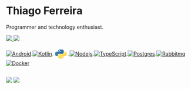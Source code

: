 # Thiago Ferreira


Programmer and technology enthusiast.

<div>
  <a href="https://github.com/thiaagodev">
  <img height="180em" src="https://github-readme-stats.vercel.app/api?username=thiaagodev&show_icons=true&theme=tokyonight&include_all_commits=true&count_private=true"/>
  <img height="180em" src="https://github-readme-stats.vercel.app/api/top-langs/?username=thiaagodev&layout=compact&langs_count=7&theme=tokyonight"/>
</div>
   
<div style="display: inline_block"><br>
   <img align="center" alt="Android" src="https://img.shields.io/badge/Android-3DDC84?style=for-the-badge&logo=android&logoColor=white">
   <img align="center" alt="Kotlin"  src="https://img.shields.io/badge/kotlin-%230095D5.svg?style=for-the-badge&logo=kotlin&logoColor=white">
   <img align="center" alt="Python" height="30" width="40" src="https://raw.githubusercontent.com/devicons/devicon/master/icons/python/python-original.svg">
   <img align="center" alt="Nodejs" src="https://img.shields.io/badge/Node.js-339933?style=for-the-badge&logo=nodedotjs&logoColor=white">
   <img align="center" alt="TypeScript" src="https://img.shields.io/badge/TypeScript-007ACC?style=for-the-badge&logo=typescript&logoColor=white">
   <img align="center" alt="Postgres" src="https://img.shields.io/badge/PostgreSQL-316192?style=for-the-badge&logo=postgresql&logoColor=white">
   <img align="center" alt="Rabbitmq" src="https://img.shields.io/badge/rabbitmq-%23FF6600.svg?&style=for-the-badge&logo=rabbitmq&logoColor=white">
   <img align="center" alt="Docker" src="https://img.shields.io/badge/docker-%230db7ed.svg?style=for-the-badge&logo=docker&logoColor=white">
</div>
   
  ##
 
<div> 
  <a href="https://www.linkedin.com/in/thiaagodev/" target="_blank"><img src="https://img.shields.io/badge/LinkedIn-0077B5?style=for-the-badge&logo=linkedin&logoColor=white"         target="_blank"></a>
  <a href="mailto:thiaago.dev@gmail.com"><img src="https://img.shields.io/badge/Gmail-D14836?style=for-the-badge&logo=gmail&logoColor=white" target="_blank"></a>
</div>
